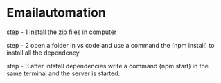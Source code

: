 # Emailautomation
step - 1 install the zip files in computer

step - 2 open a folder in vs code and use a command the (npm install) to install all the dependency

step - 3 after intstall dependencies write a command (npm start) in the same terminal and the server is started.
